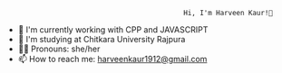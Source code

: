                                                 Hi, I'm Harveen Kaur!👋

- 🔭 I'm currently working with CPP and JAVASCRIPT
- 🔭 I'm studying at Chitkara University Rajpura
- 👨‍💻 Pronouns: she/her
- 📫 How to reach me: harveenkaur1912@gmail.com


